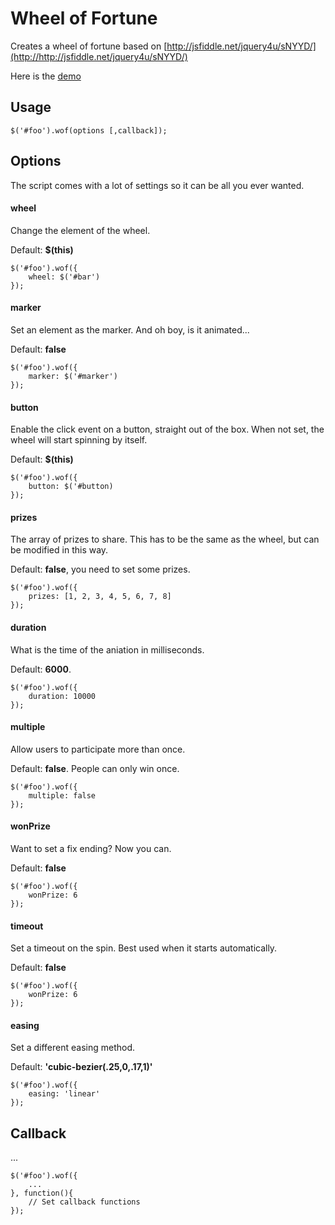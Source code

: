 # Wheel of Fortune

Creates a wheel of fortune based on [http://jsfiddle.net/jquery4u/sNYYD/](http://http://jsfiddle.net/jquery4u/sNYYD/)

Here is the [demo](#)

## Usage

	$('#foo').wof(options [,callback]);

## Options
The script comes with a lot of settings so it can be all you ever wanted.

#### wheel
Change the element of the wheel.

Default: **$(this)**

	$('#foo').wof({
		wheel: $('#bar')
	});
	
#### marker
Set an element as the marker. And oh boy, is it animated...

Default: **false**

	$('#foo').wof({
		marker: $('#marker')
	});

#### button
Enable the click event on a button, straight out of the box. When not set, the wheel will start spinning by itself.

Default: **$(this)**

	$('#foo').wof({
		button: $('#button)
	});

#### prizes
The array of prizes to share. This has to be the same as the wheel, but can be modified in this way.

Default: **false**, you need to set some prizes.

	$('#foo').wof({
		prizes: [1, 2, 3, 4, 5, 6, 7, 8]
	});

#### duration
What is the time of the aniation in milliseconds.

Default: **6000**.

	$('#foo').wof({
		duration: 10000
	});
	
#### multiple
Allow users to participate more than once.

Default: **false**. People can only win once.

	$('#foo').wof({
		multiple: false
	});

#### wonPrize
Want to set a fix ending? Now you can.

Default: **false**

	$('#foo').wof({
		wonPrize: 6
	});

#### timeout
Set a timeout on the spin. Best used when it starts automatically.

Default: **false**

	$('#foo').wof({
		wonPrize: 6
	});
	
#### easing
Set a different easing method.

Default: **'cubic-bezier(.25,0,.17,1)'**

	$('#foo').wof({
		easing: 'linear'
	});

## Callback
...

	$('#foo').wof({
		...
	}, function(){
		// Set callback functions
	});